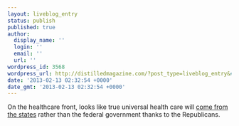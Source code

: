 ```yaml
---
layout: liveblog_entry
status: publish
published: true
author:
  display_name: ''
  login: ''
  email: ''
  url: ''
wordpress_id: 3568
wordpress_url: http://distilledmagazine.com/?post_type=liveblog_entry&#038;p=3568
date: '2013-02-13 02:32:54 +0000'
date_gmt: '2013-02-13 02:32:54 +0000'
---
```

<p>On the healthcare front, looks like true universal health care will <a href="http://en.wikipedia.org/wiki/Vermont_health_care_reform">come from the states</a> rather than the federal government thanks to the Republicans.</p>
